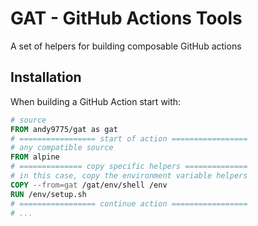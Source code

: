 # GAT - GitHub Actions Tools

A set of helpers for building composable GitHub actions

## Installation

When building a GitHub Action start with:

```Dockerfile
# source
FROM andy9775/gat as gat
# ================= start of action =================
# any compatible source
FROM alpine
# ============== copy specific helpers ==============
# in this case, copy the environment variable helpers
COPY --from=gat /gat/env/shell /env
RUN /env/setup.sh
# ================= continue action =================
# ...
```
